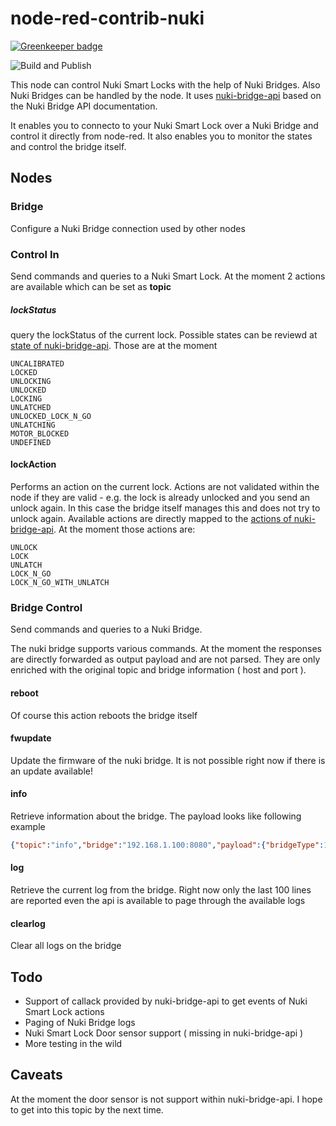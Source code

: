 # node-red-contrib-nuki

[![Greenkeeper badge](https://badges.greenkeeper.io/mabunixda/node-red-contrib-nuki.svg)](https://greenkeeper.io/)

![Build and Publish](https://github.com/mabunixda/node-red-contrib-nuki/workflows/Build%20and%20Publish/badge.svg)

This node can control Nuki Smart Locks with the help of Nuki Bridges. 
Also Nuki Bridges can be handled by the node. It uses [nuki-bridge-api](https://github.com/Mik13/nuki-bridge-api/) based on the Nuki Bridge API documentation.

It enables you to connecto to your Nuki Smart Lock over a Nuki Bridge and control it directly from node-red. 
It also enables you to monitor the states and control the bridge itself.

## Nodes

### Bridge

Configure a Nuki Bridge connection used by other nodes

### Control In

Send commands and queries to a Nuki Smart Lock. At the moment 2 actions are available which can be set as **topic**

##### lockStatus

query the lockStatus of the current lock. Possible states can be reviewd at [state of nuki-bridge-api](https://github.com/Mik13/nuki-bridge-api/blob/master/lib/lock-state.js#L6). Those are at the moment
```
UNCALIBRATED
LOCKED
UNLOCKING
UNLOCKED
LOCKING
UNLATCHED
UNLOCKED_LOCK_N_GO
UNLATCHING
MOTOR_BLOCKED
UNDEFINED
```

#### lockAction

Performs an action on the current lock. Actions are not validated within the node if they are valid - e.g. the lock is already unlocked and you send an unlock again. In this case the bridge itself manages this and does not try to unlock again. Available actions are directly mapped to the [actions of nuki-bridge-api](https://github.com/Mik13/nuki-bridge-api/blob/master/lib/lock-action.js). At the moment those actions are:
```
UNLOCK
LOCK
UNLATCH
LOCK_N_GO
LOCK_N_GO_WITH_UNLATCH
```

### Bridge Control

Send commands and queries to a Nuki Bridge.

The nuki bridge supports various commands. At the moment the responses are directly forwarded as output payload and are not parsed. They are only enriched with the original topic and bridge information ( host and port ).

#### reboot

Of course this action reboots the bridge itself

#### fwupdate

Update the firmware of the nuki bridge. It is not possible right now if there is an update available!

#### info

Retrieve information about the bridge. The payload looks like following example
```json
{"topic":"info","bridge":"192.168.1.100:8080","payload":{"bridgeType":1,"ids":{"hardwareId":234189529,"serverId":291317518},"versions":{"firmwareVersion":"1.12.6","wifiFirmwareVersion":"1.2.0"},"uptime":75492,"currentTime":"2019-05-09T08:09:20+00:00","serverConnected":true,"scanResults":[]},"_msgid":"e3cab797.caec98"}
```

#### log

Retrieve the current log from the bridge. Right now only the last 100 lines are reported even the api is available to page through the available logs

#### clearlog

Clear all logs on the bridge

## Todo

* Support of callack provided by nuki-bridge-api to get events of Nuki Smart Lock actions
* Paging of Nuki Bridge logs
* Nuki Smart Lock Door sensor support ( missing in nuki-bridge-api )
* More testing in the wild


## Caveats
At the moment the door sensor is not support within nuki-bridge-api. I hope to get into this topic by the next time.
